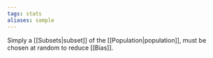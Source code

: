 ```yaml
---
tags: stats
aliases: sample
---
```

Simply a [[Subsets|subset]] of the [[Population|population]], must be chosen at random to reduce [[Bias]].
